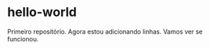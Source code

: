 hello-world
===========

Primeiro repositório.
Agora estou adicionando linhas.
Vamos ver se funcionou.
